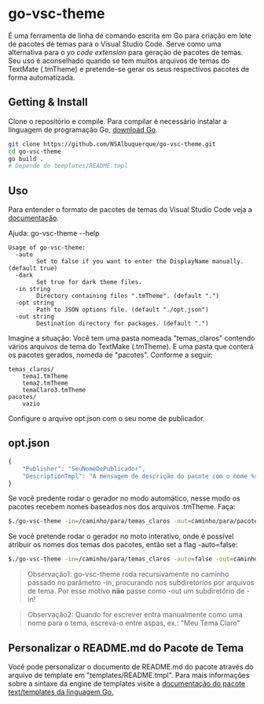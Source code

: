 # go-vsc-theme


É uma ferramenta de linha de comando escrita em Go para criação em lote de pacotes de temas para o Visual Studio Code.
Serve como uma alternativa para o *yo code extension* para geração de pacotes de temas.
Seu uso é aconselhado quando se tem muitos arquivos de temas do TextMate (.tmTheme) e pretende-se gerar os seus
respectivos pacotes de forma automatizada.

## Getting & Install


Clone o repositório e compile. Para compilar é necessário instalar a linguagem de programação Go, [download Go](https://golang.org/dl/).

```bash
git clone https://github.com/NSAlbuquerque/go-vsc-theme.git
cd go-vsc-theme
go build .
# Depende de templates/README.tmpl
```

## Uso

Para entender o formato de pacotes de temas do Visual Studio Code veja a [documentação](https://code.visualstudio.com/docs/customization/themes).

Ajuda: go-vsc-theme --help

```
Usage of go-vsc-theme:
  -auto
    	Set to false if you want to enter the DisplayName manually. (default true)
  -dark
    	Set true for dark theme files.
  -in string
    	Directory containing files ".tmTheme". (default ".")
  -opt string
    	Path to JSON options file. (default "./opt.json")
  -out string
    	Destination directory for packages. (default ".")
``` 

Imagine a situação:
Você tem uma pasta nomeada "temas_claros" contendo vários arquivos de tema do TextMake (.tmTheme). E uma pasta que conterá os pacotes gerados, nomeda de "pacotes".
Conforme a seguir:
```
temas_claros/
    tema1.tmTheme
    tema2.tmTheme
    temaClaro3.tmTheme
pacotes/
    vazio         
```

Configure o arquivo opt.json com o seu nome de publicador.

opt.json
---------------
```JavaScript
{
    "Publisher": "SeuNomeDePublicador",
    "DescriptionTmpl": "A mensagem de descrição do pacote com o nome %s"
}
```

Se você predente rodar o gerador no modo automático, nesse modo os pacotes recebem nomes baseados nos dos arquivos .tmTheme.
Faça:
```bash
$./go-vsc-theme -in=/caminho/para/temas_claros -out=caminho/para/pacotes -dark=false -opt=opt.json
```

Se você pretende rodar o gerador no moto interativo, onde é possível atribuir os nomes dos temas dos pacotes, então set a flag -auto=false:
```bash
$./go-vsc-theme -in=/caminho/para/temas_claros -auto=false -out=caminho/para/pacotes -dark=false -opt=opt.json
```

> Observação1: go-vsc-theme roda recursivamente no caminho passado no parâmetro -in, procurando nos subdiretórios por arquivos de tema.
> Por esse motivo **não** passe como -out um subdiretório de -in!

> Observação2: Quando for escrever entra manualmente como uma nome para o tema, escreva-o entre aspas, ex.: "Meu Tema Claro"

## Personalizar o README.md do Pacote de Tema

Você pode personalizar o documento de README.md do pacote através do arquivo de template em "templates/README.tmpl".
Para mais informações sobre a sintaxe da engine de templates visite a [documentação do pacote text/templates da linguagem Go.](https://golang.org/pkg/text/template/)
